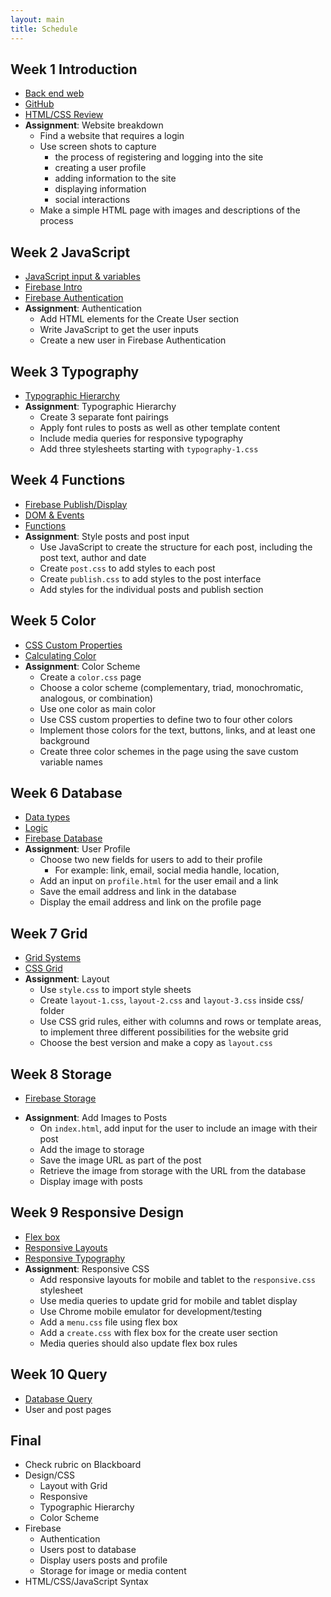 ```yaml
---
layout: main
title: Schedule
---
```


## Week 1 **Introduction**
- [Back end web](notes/backend)
- [GitHub](notes/github/client)
- [HTML/CSS Review](notes/review)
- **Assignment**: Website breakdown
	- Find a website that requires a login
	- Use screen shots to capture 
		- the process of registering and logging into the site
		- creating a user profile
		- adding information to the site
		- displaying information
		- social interactions
	- Make a simple HTML page with images and descriptions of the process

## Week 2 **JavaScript**
- [JavaScript input & variables](notes/javascript/input/)
- [Firebase Intro](notes/firebase/intro)
- [Firebase Authentication](notes/firebase/auth)
- **Assignment**: Authentication
	- Add HTML elements for the Create User section
	- Write JavaScript to get the user inputs
	- Create a new user in Firebase Authentication

## Week 3 **Typography**
- [Typographic Hierarchy](notes/typography/)
- **Assignment**: Typographic Hierarchy
	- Create 3 separate font pairings
	- Apply font rules to posts as well as other template content
	- Include media queries for responsive typography
	- Add three stylesheets starting with `typography-1.css`

## Week 4 **Functions**
- [Firebase Publish/Display](notes/firebase/post)
- [DOM & Events](notes/javascript/events)
- [Functions](notes/javascript/functions/)
- **Assignment**: Style posts and post input
	- Use JavaScript to create the structure for each post, including the post text, author and date
	- Create `post.css` to add styles to each post
	- Create `publish.css` to add styles to the post interface
	- Add styles for the individual posts and publish section

## Week 5 **Color**
- [CSS Custom Properties](notes/color/custom)
- [Calculating Color](notes/color/calculating) <!-- figure out how to refactor this -->
- **Assignment**: Color Scheme
	- Create a `color.css` page
	- Choose a color scheme (complementary, triad, monochromatic, analogous, or combination)
	- Use one color as main color
	- Use CSS custom properties to define two to four other colors
	- Implement those colors for the text, buttons, links, and at least one background
	- Create three color schemes in the page using the save custom variable names

## Week 6 **Database**
- [Data types](notes/javascript/data_types)
- [Logic](notes/javascript/logic)
- [Firebase Database](notes/firebase/db)
- **Assignment**: User Profile
	- Choose two new fields for users to add to their profile
		- For example: link, email, social media handle, location, 
	- Add an input on `profile.html` for the user email and a link
	- Save the email address and link in the database
	- Display the email address and link on the profile page

## Week 7 **Grid**
- [Grid Systems](notes/grid/)
- [CSS Grid](notes/grid/css/)
- **Assignment**: Layout
	- Use `style.css` to import style sheets
	- Create `layout-1.css`, `layout-2.css` and `layout-3.css` inside css/ folder
	- Use CSS grid rules, either with columns and rows or template areas, to implement three different possibilities for the website grid
	- Choose the best version and make a copy as `layout.css`

## Week 8 **Storage**
- [Firebase Storage](notes/firebase/storage)
<!-- - [Interacting with posts](notes/firebase/likes) -->
- **Assignment**: Add Images to Posts
	- On `index.html`, add input for the user to include an image with their post
	- Add the image to storage
	- Save the image URL as part of the post
	- Retrieve the image from storage with the URL from the database
	- Display image with posts

## Week 9 **Responsive Design**
- [Flex box](notes/responsive/flex)
- [Responsive Layouts](notes/responsive/media)
- [Responsive Typography](notes/typography/responsive/)
- **Assignment**: Responsive CSS
	- Add responsive layouts for mobile and tablet to the `responsive.css` stylesheet
	- Use media queries to update grid for mobile and tablet display
	- Use Chrome mobile emulator for development/testing
	- Add a `menu.css` file using flex box
	- Add a `create.css` with flex box for the create user section
	- Media queries should also update flex box rules

## Week 10 **Query**
- [Database Query](notes/firebase/query)
- User and post pages

## Final 
- Check rubric on Blackboard
- Design/CSS
	- Layout with Grid
	- Responsive
	- Typographic Hierarchy
	- Color Scheme
- Firebase
	- Authentication
	- Users post to database
	- Display users posts and profile
	- Storage for image or media content
- HTML/CSS/JavaScript Syntax

<!-- 

users & likes

working on different parts of the site week by week
layout
input elements
posts styles
profile style
color
typography


query

## Week 6 **Web App Pitch**
- [Creating a pitch deck](notes/pitch/)
- [User interaction flow chart](notes/ui/)
- Begin work on Midterm

## Week 7 **Midterm Workshop**
- Pitch for web application
- Finished template design


week 14 - workshop
week 15 - workshop

search/query
- get text and then check for string
- add tags, then search tags

## Week 11 **JSON Data & API**
- [JSON](notes/javascript/json)


## Week 13 **Data**
- [Google Maps API](notes/javascript/google_maps/)

## Week 14 **Final**
	to do for app
	- all users page
	- all posts page
	- user routes page
	- post route page
	- search function?
	

	other topics
- debugging

2019 redo
- local server
	- Terminal - cd Desktop/mmp350 - python -m SimpleHTTPServer 8000
	- editor.p5js.org ?? - need to understand file stuff on computer
	- firefox?? 

urls
- mmp, bmcc, mm.p, 
- mmp.pizza 9.99 (69.99)
- mmp.ninja 9.99 (24.99)
- mmp.computer 19.99 (39.99)
- mmp.codes 9.99 (69.99)

edit pad
- http://scratchpad.io/ - live code editing - in class collaborations?
- https://firebase.googleblog.com/2013/04/announcing-firepad-our-open-source.html

- new stuff
	- github desktop client no terminal
	- fork html projects for assignments
	- no brackets
	

http://www.scholastic.com/samsungacademy/downloads/SS4_IP_TeacherGuide.pdf
https://piktochart.com/blog/startup-pitch-decks-what-you-can-learn/ // safari
https://slidebean.com/blog/startups/pitch-deck-examples
pitch
- intro/one liner
- audience
- problem
- solution
- mock up
- flow chart

firebase stuff
https://firebase.google.com/docs/database/web/lists-of-data#reading_and_writing_lists
https://firebase.googleblog.com/2014/04/best-practices-arrays-in-firebase.html
https://stackoverflow.com/questions/45527780/node-js-iterate-through-nested-firebase-json-tree
http://shiffman.net/a2z/firebase/

midterm/final options
pitch a backend site -> build the backend site
design wireframes -> use class example


http://350spring14.blogs.peopleio.net/category/assignment/
 -->